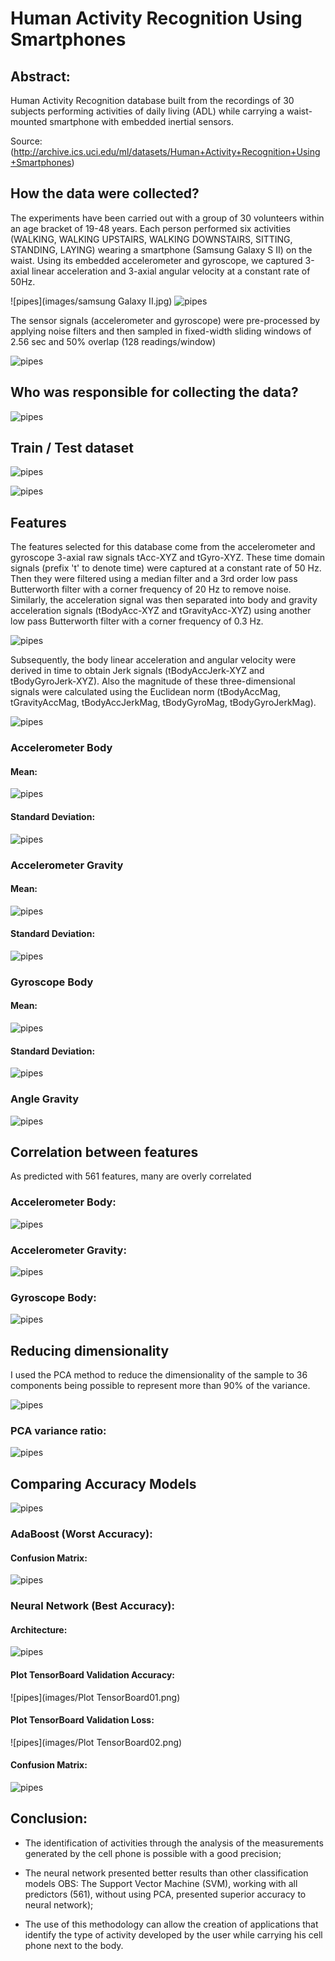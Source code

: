 # Human Activity Recognition Using Smartphones

## Abstract:

Human Activity Recognition database built from the recordings of 30 subjects performing activities of daily living (ADL) while carrying a waist-mounted smartphone with embedded inertial sensors.

Source:
(http://archive.ics.uci.edu/ml/datasets/Human+Activity+Recognition+Using+Smartphones)

## How the data were collected?

The experiments have been carried out with a group of 30 volunteers within an age bracket of 19-48 years. Each person performed six activities (WALKING, WALKING UPSTAIRS, WALKING DOWNSTAIRS, SITTING, STANDING, LAYING) wearing a smartphone (Samsung Galaxy S II) on the waist. Using its embedded accelerometer and gyroscope, we captured 3-axial linear acceleration and 3-axial angular velocity at a constant rate of 50Hz.

![pipes](images/samsung Galaxy II.jpg) ![pipes](images/phone_waist.jpeg)

The sensor signals (accelerometer and gyroscope) were pre-processed by applying noise filters and then sampled in fixed-width sliding windows of 2.56 sec and 50% overlap (128 readings/window)

![pipes](images/acc_gyro.png)

## Who was responsible for collecting the data?

![pipes](images/Map.png)

## Train / Test dataset

![pipes](images/Train_Test.png)

![pipes](images/Train_Test2.png)

## Features

The features selected for this database come from the accelerometer and gyroscope 3-axial raw signals tAcc-XYZ and tGyro-XYZ. These time domain signals (prefix 't' to denote time) were captured at a constant rate of 50 Hz. Then they were filtered using a median filter and a 3rd order low pass Butterworth filter with a corner frequency of 20 Hz to remove noise. Similarly, the acceleration signal was then separated into body and gravity acceleration signals (tBodyAcc-XYZ and tGravityAcc-XYZ) using another low pass Butterworth filter with a corner frequency of 0.3 Hz.

![pipes](images/features.png)

Subsequently, the body linear acceleration and angular velocity were derived in time to obtain Jerk signals (tBodyAccJerk-XYZ and tBodyGyroJerk-XYZ). Also the magnitude of these three-dimensional signals were calculated using the Euclidean norm (tBodyAccMag, tGravityAccMag, tBodyAccJerkMag, tBodyGyroMag, tBodyGyroJerkMag).

![pipes](images/features2.png)

### Accelerometer Body

#### Mean:

![pipes](images/acc_body_mean.png)

#### Standard Deviation:

![pipes](images/acc_body_std.png)

### Accelerometer Gravity

#### Mean:

![pipes](images/acc_grav_mean.png)

#### Standard Deviation:

![pipes](images/acc_grav_std.png)

### Gyroscope Body

#### Mean:

![pipes](images/gyro_body_mean.png)

#### Standard Deviation:

![pipes](images/gyro_body_std.png)

### Angle Gravity

![pipes](images/angles.png)

## Correlation between features

As predicted with 561 features, many are overly correlated

### Accelerometer Body:

![pipes](images/correlation_Acc_Body.png)

### Accelerometer Gravity:

![pipes](images/correlation_Acc_grav.png)

### Gyroscope Body:

![pipes](images/correlation_Gyro.png)

## Reducing dimensionality

I used the PCA method to reduce the dimensionality of the sample to 36 components being possible to represent more than 90% of the variance.

![pipes](images/PCA_36.png)

### PCA variance ratio:

![pipes](images/PCA_variance.png)

## Comparing Accuracy Models

![pipes](images/Comparing_Models.png)

### AdaBoost (Worst Accuracy):

#### Confusion Matrix:

![pipes](images/AdaBoost_accuracy.png)

### Neural Network (Best Accuracy):

#### Architecture:

![pipes](images/neural_network_architecture.png)

#### Plot TensorBoard Validation Accuracy:

![pipes](images/Plot TensorBoard01.png)

#### Plot TensorBoard Validation Loss:

![pipes](images/Plot TensorBoard02.png)

#### Confusion Matrix:

![pipes](images/neural_network_accuracy.png)

## Conclusion:

- The identification of activities through the analysis of the measurements generated by the cell phone is possible with a good precision;

- The neural network presented better results than other classification models
    OBS: The Support Vector  Machine (SVM), working with all predictors (561), without using PCA, presented superior accuracy to neural network);

- The use of this methodology can allow the creation of applications that identify the type of activity developed by the user while carrying his cell phone next to the body.
